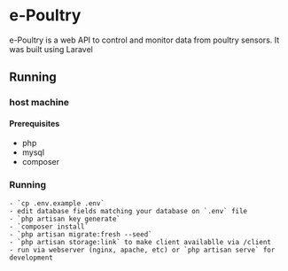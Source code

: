 # e-Poultry 
e-Poultry is a web API to control and monitor data from poultry sensors. It was built using Laravel

## Running

### host machine
#### Prerequisites
- php
- mysql
- composer
### Running
    - `cp .env.example .env`
    - edit database fields matching your database on `.env` file
    - `php artisan key generate`
    - `composer install`
    - `php artisan migrate:fresh --seed`
    - `php artisan storage:link` to make client availablle via /client
    - run via webserver (nginx, apache, etc) or `php artisan serve` for development
